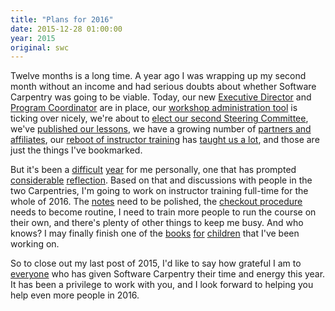 ```yaml
---
title: "Plans for 2016"
date: 2015-12-28 01:00:00
year: 2015
original: swc
---
```

<p>
  Twelve months is a long time.
  A year ago
  I was wrapping up my second month without an income
  and had serious doubts about whether Software Carpentry was going to be viable.
  Today,
  our new <a href="{{site.baseurl}}/blog/2015/10/more-about-jonah-duckles.html">Executive Director</a>
  and <a href="{{site.baseurl}}/blog/2015/11/introducing_maneesha.html">Program Coordinator</a>
  are in place,
  our <a href="{{site.github_url}}/amy/">workshop administration tool</a> is ticking over nicely,
  we're about to <a href="{{site.baseurl}}/blog/2015/12/call-for-candidates-elections-2016.html">elect our second Steering Committee</a>,
  we've <a href="{{site.baseurl}}/blog/2015/12/call-for-candidates-elections-2016.html">published our lessons</a>,
  we have a growing number of <a href="{{site.baseurl}}/scf/partners/">partners and affiliates</a>,
  our <a href="{{site.baseurl}}/blog/2015/09/rebooting-instructor-training.html">reboot of instructor training</a>
  has <a href="{{site.baseurl}}/blog/2015/12/three-flavors-of-instructor-training.html">taught us a lot</a>,
  and those are just the things I've bookmarked.
</p>
<p>
  But it's been a <a href="http://third-bit.com/2015/09/22/dad.html">difficult</a>
  <a href="http://third-bit.com/2015/11/09/daddy-why-dont-you-ever-laugh.html">year</a>
  for me personally,
  one that has prompted <a href="http://third-bit.com/2015/12/18/why-i-teach.html">considerable</a>
  <a href="http://third-bit.com/2015/12/27/actually-an-engineer.html">reflection</a>.
  Based on that and discussions with people in the two Carpentries,
  I'm going to work on instructor training full-time for the whole of 2016.
  The <a href="{{site.github_io_url}}/instructor-training">notes</a> need to be polished,
  the <a href="{{site.baseurl}}/blog/2015/12/instructor-training-checkout-procedure.html">checkout procedure</a>
  needs to become routine,
  I need to train more people to run the course on their own,
  and there's plenty of other things to keep me busy.
  And who knows?
  I may finally finish one of the
  <a href="http://sensibleadventures.com/and-then/">books</a>
  <a href="http://sensibleadventures.com/still/still-the-whole-story/">for</a>
  <a href="http://sensibleadventures.com/works-in-progress/madica/">children</a>
  that I've been working on.
</p>
<p>
  So to close out my last post of 2015,
  I'd like to say how grateful I am to <a href="{{site.baseurl}}/scf/members/">everyone</a>
  who has given Software Carpentry their time and energy this year.
  It has been a privilege to work with you,
  and I look forward to helping you help even more people in 2016.
</p>
